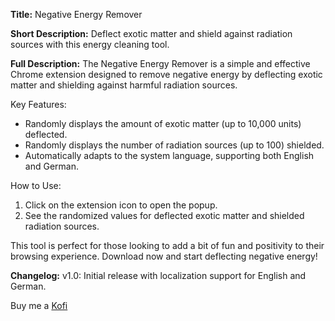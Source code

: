 **Title:**
Negative Energy Remover

**Short Description:**
Deflect exotic matter and shield against radiation sources with this energy cleaning tool.

**Full Description:**
The Negative Energy Remover is a simple and effective Chrome extension designed to remove negative energy by deflecting exotic matter and shielding against harmful radiation sources.

Key Features:

- Randomly displays the amount of exotic matter (up to 10,000 units) deflected.
- Randomly displays the number of radiation sources (up to 100) shielded.
- Automatically adapts to the system language, supporting both English and German.

How to Use:

1. Click on the extension icon to open the popup.
2. See the randomized values for deflected exotic matter and shielded radiation sources.

This tool is perfect for those looking to add a bit of fun and positivity to their browsing experience. Download now and start deflecting negative energy!

**Changelog:**
v1.0: Initial release with localization support for English and German.

Buy me a [Kofi](https://ko-fi.com/lokianer)
